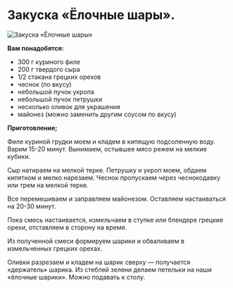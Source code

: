 # Закуска «Ёлочные шары».
![Закуска «Ёлочные шары»](/images/Kulinar/Salad/zakuska_yolochnie_shari.jpg 'Закуска «Ёлочные шары»')

**Вам понадобятся:**

- 300 г куриного филе
- 200 г твердого сыра
- 1/2 стакана грецких орехов
- чеснок (по вкусу)
- небольшой пучок укропа
- небольшой пучок петрушки
- несколько оливок для украшения
- майонез (можно заменить другим соусом по вкусу)

**Приготовление;**

Филе куриной грудки моем и кладем в кипящую подсоленную воду. Варим 15-20 минут. Вынимаем, остывшее мясо режем на мелкие кубики.

Сыр натираем на мелкой терке. Петрушку и укроп моем, обдаем кипятком и мелко нарезаем. Чеснок пропускаем через чеснокодавку или трем на мелкой терке.

Все перемешиваем и заправляем майонезом. Оставляем настаиваться на 20-30 минут.

Пока смесь настаивается, измельчаем в ступке или блендере грецкие орехи, отставляем в сторону на время.

Из полученной смеси формируем шарики и обваливаем в измельченных грецких орехах.

Оливки разрезаем и кладем на шарик сверху — получается «держатель» шарика. Из стеблей зелени делаем петельки на наши «ёлочные шарики». Можно подавать к столу.
